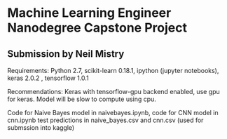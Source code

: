 # Machine Learning Engineer Nanodegree Capstone Project
## Submission by Neil Mistry

Requirements:  Python 2.7, scikit-learn 0.18.1, ipython (jupyter notebooks), keras 2.0.2 , tensorflow 1.0.1

Recommendations:  Keras with tensorflow-gpu backend enabled, use gpu for keras.  Model will be slow to compute using cpu.

Code for Naive Bayes model in naivebayes.ipynb, code for CNN model in cnn.ipynb
test predictions in naive_bayes.csv and cnn.csv (used for submssion into kaggle)
